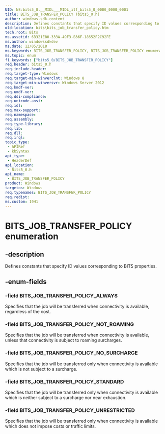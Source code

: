 ```yaml
---
UID: NE:bits5_0.__MIDL___MIDL_itf_bits5_0_0000_0000_0001
title: BITS_JOB_TRANSFER_POLICY (bits5_0.h)
author: windows-sdk-content
description: Defines constants that specify ID values corresponding to BITS properties.
old-location: bits\bits_job_transfer_policy.htm
tech.root: Bits
ms.assetid: 6B321E80-333A-49F3-B36F-18652F2C92FE
ms.author: windowssdkdev
ms.date: 12/05/2018
ms.keywords: BITS_JOB_TRANSFER_POLICY, BITS_JOB_TRANSFER_POLICY enumeration [BITS], BITS_JOB_TRANSFER_POLICY_ALWAYS, BITS_JOB_TRANSFER_POLICY_NOT_ROAMING, BITS_JOB_TRANSFER_POLICY_NO_SURCHARGE, BITS_JOB_TRANSFER_POLICY_STANDARD, BITS_JOB_TRANSFER_POLICY_UNRESTRICTED, bits.bits_job_transfer_policy, bits5_0/BITS_JOB_TRANSFER_POLICY, bits5_0/BITS_JOB_TRANSFER_POLICY_ALWAYS, bits5_0/BITS_JOB_TRANSFER_POLICY_NOT_ROAMING, bits5_0/BITS_JOB_TRANSFER_POLICY_NO_SURCHARGE, bits5_0/BITS_JOB_TRANSFER_POLICY_STANDARD, bits5_0/BITS_JOB_TRANSFER_POLICY_UNRESTRICTED
ms.topic: enum
f1_keywords: ["bits5_0/BITS_JOB_TRANSFER_POLICY"]
req.header: bits5_0.h
req.include-header: 
req.target-type: Windows
req.target-min-winverclnt: Windows 8
req.target-min-winversvr: Windows Server 2012
req.kmdf-ver: 
req.umdf-ver: 
req.ddi-compliance: 
req.unicode-ansi: 
req.idl: 
req.max-support: 
req.namespace: 
req.assembly: 
req.type-library: 
req.lib: 
req.dll: 
req.irql: 
topic_type:
 - APIRef
 - kbSyntax
api_type:
 - HeaderDef
api_location:
 - Bits5_0.h
api_name:
 - BITS_JOB_TRANSFER_POLICY
product: Windows
targetos: Windows
req.typenames: BITS_JOB_TRANSFER_POLICY
req.redist: 
ms.custom: 19H1
---
```


# BITS_JOB_TRANSFER_POLICY enumeration


## -description


Defines constants that specify ID values corresponding to BITS properties.


## -enum-fields




### -field BITS_JOB_TRANSFER_POLICY_ALWAYS

Specifies that the job will be transferred when connectivity is available, regardless of the cost.


### -field BITS_JOB_TRANSFER_POLICY_NOT_ROAMING

Specifies that the job will be transferred when connectivity is available, unless that connectivity is subject to roaming surcharges.


### -field BITS_JOB_TRANSFER_POLICY_NO_SURCHARGE

Specifies that the job will be transferred only when connectivity is available which is not subject to a surcharge.


### -field BITS_JOB_TRANSFER_POLICY_STANDARD

Specifies that the job will be transferred only when connectivity is available which is neither subject to a surcharge nor near exhaustion.


### -field BITS_JOB_TRANSFER_POLICY_UNRESTRICTED

Specifies that the job will be transferred only when connectivity is available which does not impose costs or traffic limits.


